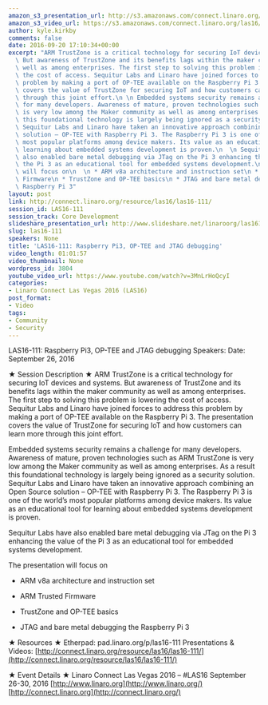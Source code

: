 ```yaml
---
amazon_s3_presentation_url: http://s3.amazonaws.com/connect.linaro.org/las16/Presentations/Monday/LAS16-111%20-%20Raspberry%20Pi3%2C%20OP-TEE%20and%20JTAG%20debugging.pdf
amazon_s3_video_url: https://s3.amazonaws.com/connect.linaro.org/las16/Videos/Monday/LAS16-111%20Easing%20Access%20to%20ARM%20TrustZone%20-%20OP-TEE%20and%20Raspberry%20Pi%203.mp4
author: kyle.kirkby
comments: false
date: 2016-09-20 17:10:34+00:00
excerpt: "ARM TrustZone is a critical technology for securing IoT devices and systems.\
  \ But awareness of TrustZone and its benefits lags within the maker community as\
  \ well as among enterprises. The first step to solving this problem is lowering\
  \ the cost of access. Sequitur Labs and Linaro have joined forces to address this\
  \ problem by making a port of OP-TEE available on the Raspberry Pi 3. The presentation\
  \ covers the value of TrustZone for securing IoT and how customers can learn more\
  \ through this joint effort.\n \n Embedded systems security remains a challenge\
  \ for many developers. Awareness of mature, proven technologies such as ARM TrustZone\
  \ is very low among the Maker community as well as among enterprises. As a result\
  \ this foundational technology is largely being ignored as a security solution.\
  \ Sequitur Labs and Linaro have taken an innovative approach combining an Open Source\
  \ solution – OP-TEE with Raspberry Pi 3. The Raspberry Pi 3 is one of the world’s\
  \ most popular platforms among device makers. Its value as an educational tool for\
  \ learning about embedded systems development is proven.\n  \n Sequitur Labs have\
  \ also enabled bare metal debugging via JTag on the Pi 3 enhancing the value of\
  \ the Pi 3 as an educational tool for embedded systems development.\n  \n The presentation\
  \ will focus on\n  \n * ARM v8a architecture and instruction set\n * ARM Trusted\
  \ Firmware\n * TrustZone and OP-TEE basics\n * JTAG and bare metal debugging the\
  \ Raspberry Pi 3"
layout: post
link: http://connect.linaro.org/resource/las16/las16-111/
session_id: LAS16-111
session_track: Core Development
slideshare_presentation_url: http://www.slideshare.net/linaroorg/las16111-easing-access-to-arm-trustzone-optee-and-raspberry-pi-3
slug: las16-111
speakers: None
title: 'LAS16-111: Raspberry Pi3, OP-TEE and JTAG debugging'
video_length: 01:01:57
video_thumbnail: None
wordpress_id: 3804
youtube_video_url: https://www.youtube.com/watch?v=3MnLrHoQcyI
categories:
- Linaro Connect Las Vegas 2016 (LAS16)
post_format:
- Video
tags:
- Community
- Security
---
```


LAS16-111: Raspberry Pi3, OP-TEE and JTAG debugging
Speakers:
Date: September 26, 2016

★ Session Description ★
ARM TrustZone is a critical technology for securing IoT devices and systems. But awareness of TrustZone and its benefits lags within the maker community as well as among enterprises. The first step to solving this problem is lowering the cost of access. Sequitur Labs and Linaro have joined forces to address this problem by making a port of OP-TEE available on the Raspberry Pi 3. The presentation covers the value of TrustZone for securing IoT and how customers can learn more through this joint effort.

Embedded systems security remains a challenge for many developers. Awareness of mature, proven technologies such as ARM TrustZone is very low among the Maker community as well as among enterprises. As a result this foundational technology is largely being ignored as a security solution. Sequitur Labs and Linaro have taken an innovative approach combining an Open Source solution – OP-TEE with Raspberry Pi 3. The Raspberry Pi 3 is one of the world’s most popular platforms among device makers. Its value as an educational tool for learning about embedded systems development is proven.

Sequitur Labs have also enabled bare metal debugging via JTag on the Pi 3 enhancing the value of the Pi 3 as an educational tool for embedded systems development.

The presentation will focus on



 	
  * ARM v8a architecture and instruction set

 	
  * ARM Trusted Firmware

 	
  * TrustZone and OP-TEE basics

 	
  * JTAG and bare metal debugging the Raspberry Pi 3


★ Resources ★
Etherpad: pad.linaro.org/p/las16-111
Presentations & Videos: [http://connect.linaro.org/resource/las16/las16-111/](http://connect.linaro.org/resource/las16/las16-111/)

★ Event Details ★
Linaro Connect Las Vegas 2016 – #LAS16
September 26-30, 2016
[http://www.linaro.org](http://www.linaro.org/)
[http://connect.linaro.org](http://connect.linaro.org/)
